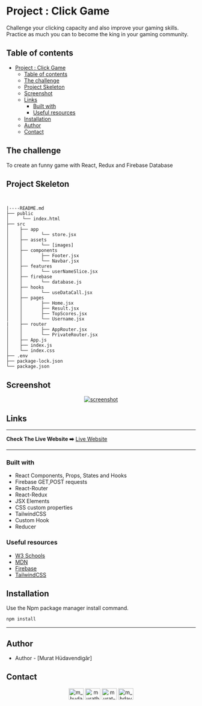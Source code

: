 # Project : Click Game

Challenge your clicking capacity and also improve your gaming skills. Practice as much you can to become the king in your gaming community.

## Table of contents

- [Project : Click Game](#project--click-game)
  - [Table of contents](#table-of-contents)
  - [The challenge](#the-challenge)
  - [Project Skeleton](#project-skeleton)
  - [Screenshot](#screenshot)
  - [Links](#links)
    - [Built with](#built-with)
    - [Useful resources](#useful-resources)
  - [Installation](#installation)
  - [Author](#author)
  - [Contact](#contact)

## The challenge

To create an funny game with React, Redux and Firebase Database

## Project Skeleton

```


|----README.md
├── public
│     └── index.html
├── src
│    ├── app
│    │       └── store.jsx
│    ├── assets
│    │       └── [images]
│    ├── components
│    │       ├── Footer.jsx
│    │       └── Navbar.jsx
│    ├── features
│    │       └── userNameSlice.jsx
│    ├── firebase
│    │       └── database.js
│    ├── hooks
│    │       └── useDataCall.jsx
│    ├── pages
│    │       ├── Home.jsx
│    │       ├── Result.jsx
│    │       ├── TopScores.jsx
│    │       └── Username.jsx
|    ├── router
│    │       ├── AppRouter.jsx
│    │       └── PrivateRouter.jsx
│    ├── App.js
│    ├── index.js
│    └── index.css
├── .env
├── package-lock.json
└── package.json
```

## Screenshot

<p align="center">
<a href="https://click-game-react.vercel.app/"><img src="https://user-images.githubusercontent.com/109613328/206291099-e430a978-3add-44ee-b1d7-713aca2c8662.gif" alt="screenshot"></a>
</p>

## Links

<hr>
<b>Check The Live Website ➡️</b> <a href="https://click-game-react.vercel.app/">Live Website</a>
<hr>

### Built with

- React Components, Props, States and Hooks
- Firebase GET,POST requests
- React-Router
- React-Redux
- JSX Elements
- CSS custom properties
- TailwindCSS
- Custom Hook
- Reducer

### Useful resources

- [W3 Schools](https://www.w3schools.com/)
- [MDN](https://developer.mozilla.org/en-US/)
- [Firebase](https://firebase.google.com/)
- [TailwindCSS](https://tailwindcss.com/)

## Installation

Use the Npm package manager install command.

```bash
npm install
```

---

## Author

- Author - [Murat Hüdavendigâr]

## Contact

<p align="center">
<a href="https://codepen.io/m_hudavendigar" target="blank"><img align="center" src="https://raw.githubusercontent.com/rahuldkjain/github-profile-readme-generator/master/src/images/icons/Social/codepen.svg" alt="m_hudavendigar" height="30" width="40" /></a>
<a href="https://twitter.com/murathoncu" target="blank"><img align="center" src="https://raw.githubusercontent.com/rahuldkjain/github-profile-readme-generator/master/src/images/icons/Social/twitter.svg" alt="murathoncu" height="30" width="40" /></a>
<a href="https://www.linkedin.com/in/murathudavendigaroncu/" target="blank"><img align="center" src="https://raw.githubusercontent.com/rahuldkjain/github-profile-readme-generator/master/src/images/icons/Social/linked-in-alt.svg" alt="murat-hüdavendigâr-öncü-232749246" height="30" width="40" /></a>
<a href="https://instagram.com/m_hdavendigr" target="blank"><img align="center" src="https://raw.githubusercontent.com/rahuldkjain/github-profile-readme-generator/master/src/images/icons/Social/instagram.svg" alt="m_hdavendigr" height="30" width="40" /></a>
</p>
